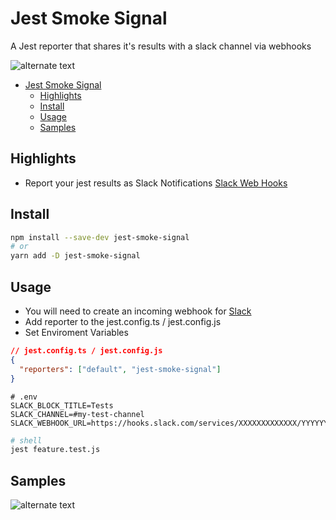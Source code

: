 # Jest Smoke Signal

A Jest reporter that shares it's results with a slack channel via webhooks

![alternate text](https://via.placeholder.com/1280x400?text=Example+Slack+Notification)

- [Jest Smoke Signal](#jest-smoke-signal)
  - [Highlights](#highlights)
  - [Install](#install)
  - [Usage](#usage)
  - [Samples](#samples)

## Highlights

- Report your jest results as Slack Notifications [Slack Web Hooks](https://api.slack.com/messaging/webhooks)

## Install

```sh
npm install --save-dev jest-smoke-signal
# or
yarn add -D jest-smoke-signal
```

## Usage

- You will need to create an incoming webhook for [Slack](https://api.slack.com/messaging/webhooks)
- Add reporter to the jest.config.ts / jest.config.js
- Set Enviroment Variables

```json
// jest.config.ts / jest.config.js
{
  "reporters": ["default", "jest-smoke-signal"]
}
```

```shell
# .env
SLACK_BLOCK_TITLE=Tests
SLACK_CHANNEL=#my-test-channel
SLACK_WEBHOOK_URL=https://hooks.slack.com/services/XXXXXXXXXXXXX/YYYYYYYYYYYY
```

```sh
# shell
jest feature.test.js
```

## Samples

![alternate text](https://via.placeholder.com/1280x400?text=Example+Slack+Notification)
